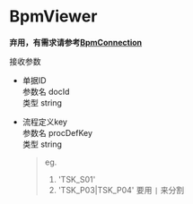 # BpmViewer

**弃用，有需求请参考[BpmConnection](./BpmConnection)**

接收参数

- 单据ID  
  参数名 docId  
  类型 string
  
- 流程定义key  
  参数名 procDefKey  
  类型  string
  > eg.
  > 1. 'TSK_S01'
  > 2. 'TSK_P03|TSK_P04' 要用 `|` 来分割 

